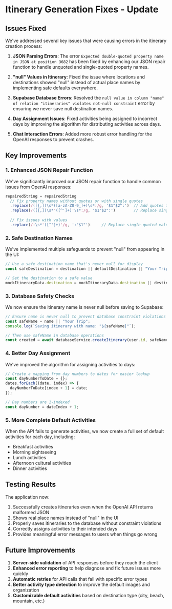 # Itinerary Generation Fixes - Update

## Issues Fixed

We've addressed several key issues that were causing errors in the itinerary creation process:

1. **JSON Parsing Errors**: The error `Expected double-quoted property name in JSON at position 3682` has been fixed by enhancing our JSON repair function to handle unquoted and single-quoted property names.

2. **"null" Values in Itinerary**: Fixed the issue where locations and destinations showed "null" instead of actual place names by implementing safe defaults everywhere.

3. **Supabase Database Errors**: Resolved the `null value in column "name" of relation "itineraries" violates not-null constraint` error by ensuring we never save null destination names.

4. **Day Assignment Issues**: Fixed activities being assigned to incorrect days by improving the algorithm for distributing activities across days.

5. **Chat Interaction Errors**: Added more robust error handling for the OpenAI responses to prevent crashes.

## Key Improvements

### 1. Enhanced JSON Repair Function

We've significantly improved our JSON repair function to handle common issues from OpenAI responses:

```typescript
repairedString = repairedString
  // Fix property names without quotes or with single quotes
  .replace(/([{,])\s*([a-zA-Z0-9_]+)\s*:/g, '$1"$2":')  // Add quotes to unquoted property names
  .replace(/([{,])\s*'([^']+)'\s*:/g, '$1"$2":')        // Replace single quotes with double quotes 
  
  // Fix issues with values
  .replace(/:\s*'([^']+)'/g, ':"$1"')     // Replace single-quoted values with double-quoted values
```

### 2. Safe Destination Names

We've implemented multiple safeguards to prevent "null" from appearing in the UI:

```typescript
// Use a safe destination name that's never null for display
const safeDestination = destination || defaultDestination || "Your Trip";

// Set the destination to a safe value
mockItineraryData.destination = mockItineraryData.destination || destination || defaultDestination || "Your Trip";
```

### 3. Database Safety Checks

We now ensure the itinerary name is never null before saving to Supabase:

```typescript
// Ensure name is never null to prevent database constraint violations
const safeName = name || "Your Trip";
console.log(`Saving itinerary with name: "${safeName}"`);

// Then use safeName in database operations
const created = await databaseService.createItinerary(user.id, safeName, itineraryDays);
```

### 4. Better Day Assignment

We've improved the algorithm for assigning activities to days:

```typescript
// Create a mapping from day numbers to dates for easier lookup
const dayNumberToDate = {};
dates.forEach((date, index) => {
  dayNumberToDate[index + 1] = date;
});

// Day numbers are 1-indexed
const dayNumber = dateIndex + 1;
```

### 5. More Complete Default Activities

When the API fails to generate activities, we now create a full set of default activities for each day, including:
- Breakfast activities
- Morning sightseeing
- Lunch activities 
- Afternoon cultural activities
- Dinner activities

## Testing Results

The application now:
1. Successfully creates itineraries even when the OpenAI API returns malformed JSON
2. Shows real place names instead of "null" in the UI
3. Properly saves itineraries to the database without constraint violations
4. Correctly assigns activities to their intended days
5. Provides meaningful error messages to users when things go wrong

## Future Improvements

1. **Server-side validation** of API responses before they reach the client
2. **Enhanced error reporting** to help diagnose and fix future issues more quickly
3. **Automatic retries** for API calls that fail with specific error types
4. **Better activity type detection** to improve the default images and organization
5. **Customizable default activities** based on destination type (city, beach, mountain, etc.) 